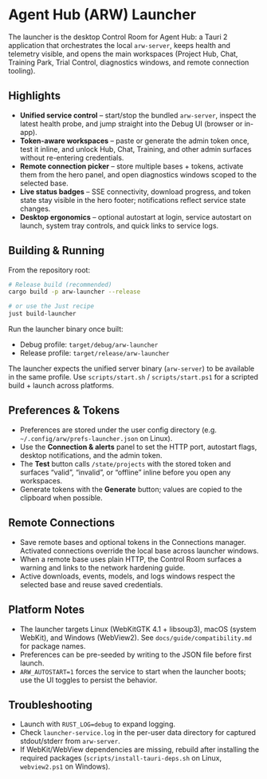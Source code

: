 Agent Hub (ARW) Launcher
========================

The launcher is the desktop Control Room for Agent Hub: a Tauri 2 application
that orchestrates the local `arw-server`, keeps health and telemetry visible,
and opens the main workspaces (Project Hub, Chat, Training Park, Trial Control,
diagnostics windows, and remote connection tooling).

Highlights
----------

- **Unified service control** – start/stop the bundled `arw-server`, inspect the
  latest health probe, and jump straight into the Debug UI (browser or in-app).
- **Token-aware workspaces** – paste or generate the admin token once, test it
  inline, and unlock Hub, Chat, Training, and other admin surfaces without
  re-entering credentials.
- **Remote connection picker** – store multiple bases + tokens, activate them
  from the hero panel, and open diagnostics windows scoped to the selected base.
- **Live status badges** – SSE connectivity, download progress, and token state
  stay visible in the hero footer; notifications reflect service state changes.
- **Desktop ergonomics** – optional autostart at login, service autostart on
  launch, system tray controls, and quick links to service logs.

Building & Running
------------------

From the repository root:

```bash
# Release build (recommended)
cargo build -p arw-launcher --release

# or use the Just recipe
just build-launcher
```

Run the launcher binary once built:

- Debug profile: `target/debug/arw-launcher`
- Release profile: `target/release/arw-launcher`

The launcher expects the unified server binary (`arw-server`) to be available in
the same profile. Use `scripts/start.sh` / `scripts/start.ps1` for a scripted
build + launch across platforms.

Preferences & Tokens
--------------------

- Preferences are stored under the user config directory
  (e.g. `~/.config/arw/prefs-launcher.json` on Linux).
- Use the **Connection & alerts** panel to set the HTTP port, autostart flags,
  desktop notifications, and the admin token.
- The **Test** button calls `/state/projects` with the stored token and surfaces
  “valid”, “invalid”, or “offline” inline before you open any workspaces.
- Generate tokens with the **Generate** button; values are copied to the
  clipboard when possible.

Remote Connections
------------------

- Save remote bases and optional tokens in the Connections manager. Activated
  connections override the local base across launcher windows.
- When a remote base uses plain HTTP, the Control Room surfaces a warning and
  links to the network hardening guide.
- Active downloads, events, models, and logs windows respect the selected base
  and reuse saved credentials.

Platform Notes
--------------

- The launcher targets Linux (WebKitGTK 4.1 + libsoup3), macOS (system WebKit),
  and Windows (WebView2). See `docs/guide/compatibility.md` for package names.
- Preferences can be pre-seeded by writing to the JSON file before first launch.
- `ARW_AUTOSTART=1` forces the service to start when the launcher boots; use the
  UI toggles to persist the behavior.

Troubleshooting
---------------

- Launch with `RUST_LOG=debug` to expand logging.
- Check `launcher-service.log` in the per-user data directory for captured
  stdout/stderr from `arw-server`.
- If WebKit/WebView dependencies are missing, rebuild after installing the
  required packages (`scripts/install-tauri-deps.sh` on Linux, `webview2.ps1`
  on Windows).
